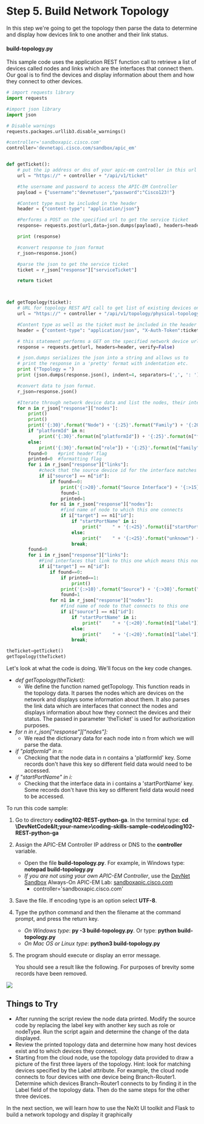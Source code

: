 # Step 5. Build Network Topology

In this step we're going to get the topology then parse the data to determine and display how devices link to one another and their link status.


#### build-topology.py
This sample code uses the application REST function call to retrieve a list of devices called nodes and links which are the interfaces that connect them. Our goal is to find the devices and display information about them and how they connect to other devices.


```python
# import requests library
import requests

#import json library
import json

# Disable warnings
requests.packages.urllib3.disable_warnings()

#controller='sandboxapic.cisco.com'
controller='devnetapi.cisco.com/sandbox/apic_em'


def getTicket():
	# put the ip address or dns of your apic-em controller in this url
	url = "https://" + controller + "/api/v1/ticket"

	#the username and password to access the APIC-EM Controller
	payload = {"username":"devnetuser","password":"Cisco123!"}

	#Content type must be included in the header
	header = {"content-type": "application/json"}

	#Performs a POST on the specified url to get the service ticket
	response= requests.post(url,data=json.dumps(payload), headers=header, verify=False)

	print (response)

	#convert response to json format
	r_json=response.json()

	#parse the json to get the service ticket
	ticket = r_json["response"]["serviceTicket"]

	return ticket



def getTopology(ticket):
	# URL for topology REST API call to get list of existing devices on the network, and build topology
	url = "https://" + controller + "/api/v1/topology/physical-topology"

	#Content type as well as the ticket must be included in the header
	header = {"content-type": "application/json", "X-Auth-Token":ticket}

	# this statement performs a GET on the specified network device url
	response = requests.get(url, headers=header, verify=False)

	# json.dumps serializes the json into a string and allows us to
	# print the response in a 'pretty' format with indentation etc.
	print ("Topology = ")
	print (json.dumps(response.json(), indent=4, separators=(',', ': ')))

	#convert data to json format.
	r_json=response.json()

	#Iterate through network device data and list the nodes, their interfaces, status and to what they connect
	for n in r_json["response"]["nodes"]:		
		print()
		print()
		print('{:30}'.format("Node") + '{:25}'.format("Family") + '{:20}'.format("Label")+ "Management IP")
		if "platformId" in n:
			print('{:30}'.format(n["platformId"]) + '{:25}'.format(n["family"]) + '{:20.14}'.format(n["label"]) + n["ip"])
		else:
			print('{:30}'.format(n["role"]) + '{:25}'.format(n["family"]) + '{:20.14}'.format(n["label"]) + n["ip"])
		found=0    #print header flag
		printed=0  #formatting flag
		for i in r_json["response"]["links"]:
			#check that the source device id for the interface matches the node id.  Means interface originated from this device.
			if i["source"] == n["id"]:
				if found==0:
					print('{:>20}'.format("Source Interface") + '{:>15}'.format("Target") +'{:>28}'.format("Target Interface") + '{:>15}'.format("Status") )
					found=1
					printed=1					
				for n1 in r_json["response"]["nodes"]:
					#find name of node to which this one connects
					if i["target"] == n1["id"]:
						if "startPortName" in i:
							print("    " + '{:<25}'.format(i["startPortName"]) + '{:<18.14}'.format(n1["label"]) + '{:<25}'.format(i["endPortName"]) + '{:<9}'.format(i["linkStatus"]) )
						else:
							print("    " + '{:<25}'.format("unknown") + '{:<18.14}'.format(n1["label"]) + '{:<25}'.format("unknown") + '{:<9}'.format(i["linkStatus"]) )
						break;
		found=0				
		for i in r_json["response"]["links"]:
			#Find interfaces that link to this one which means this node is the target.
			if i["target"] == n["id"]:
				if found==0:
					if printed==1:
						print()
					print('{:>10}'.format("Source") + '{:>30}'.format("Source Interface") + '{:>25}'.format("Target Interface") + '{:>13}'.format("Status"))
					found=1					
				for n1 in r_json["response"]["nodes"]:
					#find name of node to that connects to this one
					if i["source"] == n1["id"]:
						if "startPortName" in i:							
							print("    " + '{:<20}'.format(n1["label"]) + '{:<25}'.format(i["startPortName"]) + '{:<23}'.format(i["endPortName"]) + '{:<8}'.format(i["linkStatus"]))
						else:
							print("    " + '{:<20}'.format(n1["label"]) + '{:<25}'.format("unknown") + '{:<23}'.format("unknown") + '{:<8}'.format(i["linkStatus"]))
						break;

theTicket=getTicket()
getTopology(theTicket)
```

Let's look at what the code is doing.  We'll focus on the key code changes.
* *def getTopology(theTicket):*
    * We define the function named getTopology.  This function reads in the topology data.  It parses the nodes which are devices on the network and displays some information about them.  It also parses the link data which are interfaces that connect the nodes and displays information about how they connect the devices and their status. The passed in parameter 'theTicket' is used for authorization purposes.
* *for n in r_json["response"]["nodes"]:*
    * We read the dictionary data for each node into n from which we will parse the data.
* *if "platformId" in n:*
    * Checking that the node data in n contains a 'platformId' key.  Some records don't have this key so different field data would need to be accessed.
* *if "startPortName" in i:*
    * Checking that the interface data in i contains a 'startPortName' key.  Some records don't have this key so different field data would need to be accessed.


To run this code sample:
1. Go to directory **coding102-REST-python-ga**.  In the terminal type:
    **cd \DevNetCode\&lt;your-name&gt;\coding-skills-sample-code\coding102-REST-python-ga**
2. Assign the APIC-EM Controller IP address or DNS to the **controller** variable.
    * Open the file **build-topology.py**.  For example, in Windows type: **notepad build-topology.py**
    * *If you are not using your own APIC-EM Controller*, use the [DevNet Sandbox](https://developer.cisco.com/site/devnet/sandbox/) Always-On APIC-EM Lab: [sandboxapic.cisco.com](https://sandboxapic.cisco.com)
        * controller='sandboxapic.cisco.com'
3. Save the file. If encoding type is an option select **UTF-8**.
4. Type the python command and then the filename at the command prompt, and press the return key.
    * *On Windows type*: **py -3 build-topology.py**.  Or type: **python build-topology.py**
    * *On Mac OS or Linux type*: **python3 build-topology.py**
5. The program should execute or display an error message.

    You should see a result like the following.  For purposes of brevity some records have been removed.

![](/posts/files/coding-102-rest-python-ga/assets/images/build-topology.png)


## Things to Try
* After running the script review the node data printed. Modify the source code by replacing the label key with another key such as role or nodeType.  Run the script again and determine the change of the data displayed.
* Review the printed topology data and determine how many host devices exist and to which devices they connect.
* Starting from the cloud node, use the topology data provided to draw a picture of the first three layers of the topology. Hint: look for matching devices specified by the Label attribute.  For example, the cloud node connects to four devices with one device being Branch-Router1. Determine which devices Branch-Router1 connects to by finding it in the Label field of the topology data.  Then do the same steps for the other three devices.


In the next section, we will learn how to use the NeXt UI toolkit and Flask to build a network topology and display it graphically
